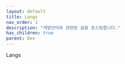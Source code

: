 ```yaml
---
layout: default
title: Langs
nav_order: 1
description: "개발언어와 관련된 글을 포스팅합니다."
has_children: true
parent: Dev
---
```


Langs